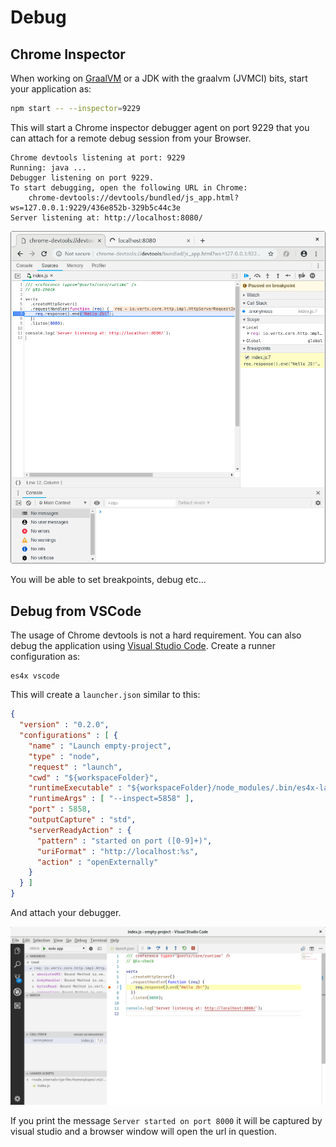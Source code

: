 # Debug

## Chrome Inspector

When working on [GraalVM](https://graalvm.org) or a JDK with the graalvm (JVMCI) bits, start your application as:

```sh
npm start -- --inspector=9229
```

This will start a Chrome inspector debugger agent on port 9229 that you can attach for a remote
debug session from your Browser.

```
Chrome devtools listening at port: 9229
Running: java ... 
Debugger listening on port 9229.
To start debugging, open the following URL in Chrome:
    chrome-devtools://devtools/bundled/js_app.html?ws=127.0.0.1:9229/436e852b-329b5c44c3e
Server listening at: http://localhost:8080/
```

![chrome-inspector](./res/debug.png)

You will be able to set breakpoints, debug etc...

## Debug from VSCode

The usage of Chrome devtools is not a hard requirement. You can also debug the application using
[Visual Studio Code](https://code.visualstudio.com). Create a runner configuration as:


```
es4x vscode
```

This will create a `launcher.json` similar to this:

```json
{
  "version" : "0.2.0",
  "configurations" : [ {
    "name" : "Launch empty-project",
    "type" : "node",
    "request" : "launch",
    "cwd" : "${workspaceFolder}",
    "runtimeExecutable" : "${workspaceFolder}/node_modules/.bin/es4x-launcher",
    "runtimeArgs" : [ "--inspect=5858" ],
    "port" : 5858,
    "outputCapture" : "std",
    "serverReadyAction" : {
      "pattern" : "started on port ([0-9]+)",
      "uriFormat" : "http://localhost:%s",
      "action" : "openExternally"
    }
  } ]
}
```

And attach your debugger.

![vscode-chrome-inspector](./res/vscode-debug.png)

If you print the message `Server started on port 8000` it will be captured by visual studio and a browser window will
open the url in question.
